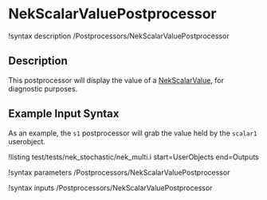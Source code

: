 # NekScalarValuePostprocessor

!syntax description /Postprocessors/NekScalarValuePostprocessor

## Description

This postprocessor will display the value of a [NekScalarValue](https://cardinal.cels.anl.gov/source/userobjects/NekScalarValue.html),
for diagnostic purposes.

## Example Input Syntax

As an example, the `s1` postprocessor will grab the value held by the
`scalar1` userobject.

!listing test/tests/nek_stochastic/nek_multi.i
  start=UserObjects
  end=Outputs

!syntax parameters /Postprocessors/NekScalarValuePostprocessor

!syntax inputs /Postprocessors/NekScalarValuePostprocessor
